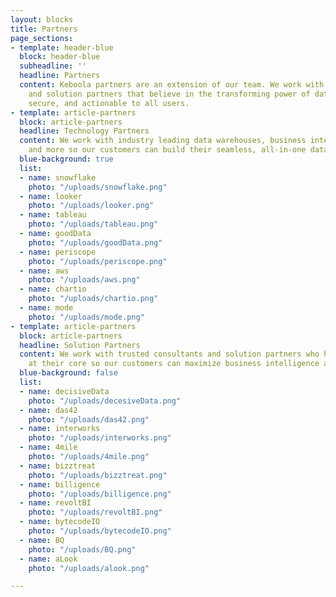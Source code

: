 ```yaml
---
layout: blocks
title: Partners
page_sections:
- template: header-blue
  block: header-blue
  subheadline: ''
  headline: Partners
  content: Keboola partners are an extension of our team. We work with the best technology
    and solution partners that believe in the transforming power of data that is accessible,
    secure, and actionable to all users.
- template: article-partners
  block: article-partners
  headline: Technology Partners
  content: We work with industry leading data warehouses, business intelligence providers
    and more so our customers can build their seamless, all-in-one data stack.
  blue-background: true
  list:
  - name: snowflake
    photo: "/uploads/snowflake.png"
  - name: looker
    photo: "/uploads/looker.png"
  - name: tableau
    photo: "/uploads/tableau.png"
  - name: goodData
    photo: "/uploads/goodData.png"
  - name: periscope
    photo: "/uploads/periscope.png"
  - name: aws
    photo: "/uploads/aws.png"
  - name: chartio
    photo: "/uploads/chartio.png"
  - name: mode
    photo: "/uploads/mode.png"
- template: article-partners
  block: article-partners
  headline: Solution Partners
  content: We work with trusted consultants and solution partners who have innovation
    at their core so our customers can maximize business intelligence and analytics.
  blue-background: false
  list:
  - name: decisiveData
    photo: "/uploads/decesiveData.png"
  - name: das42
    photo: "/uploads/das42.png"
  - name: interworks
    photo: "/uploads/interworks.png"
  - name: 4mile
    photo: "/uploads/4mile.png"
  - name: bizztreat
    photo: "/uploads/bizztreat.png"
  - name: billigence
    photo: "/uploads/billigence.png"
  - name: revoltBI
    photo: "/uploads/revoltBI.png"
  - name: bytecodeIO
    photo: "/uploads/bytecodeIO.png"
  - name: BQ
    photo: "/uploads/BQ.png"
  - name: aLook
    photo: "/uploads/alook.png"

---
```

